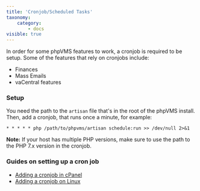 ```yaml
---
title: 'Cronjob/Scheduled Tasks'
taxonomy:
    category:
        - docs
visible: true
---
```


In order for some phpVMS features to work, a cronjob is required to be setup. Some of the features that rely on cronjobs include:

- Finances
- Mass Emails
- vaCentral features

### Setup

You need the path to the `artisan` file that's in the root of the phpVMS install. Then, add a cronjob, that runs once a minute, for example:

```cron
* * * * * php /path/to/phpvms/artisan schedule:run >> /dev/null 2>&1
```
**Note:** If your host has multiple PHP versions, make sure to use the path to the PHP 7.x version in the cronjob.

### Guides on setting up a cron job

- [Adding a cronjob in cPanel](https://help.fasthosts.co.uk/app/answers/detail/a_id/2198/~/setting-up-cron-jobs-in-cpanel)
- [Adding a cronjob on Linux](https://www.cyberciti.biz/faq/how-do-i-add-jobs-to-cron-under-linux-or-unix-oses/)
